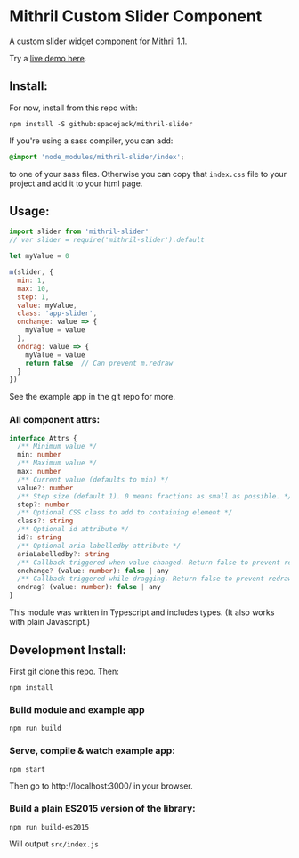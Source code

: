 # Mithril Custom Slider Component

A custom slider widget component for [Mithril](https://mithril.js.org/) 1.1.

Try a [live demo here](https://spacejack.github.io/mithril-slider/).

## Install:

For now, install from this repo with:

    npm install -S github:spacejack/mithril-slider

If you're using a sass compiler, you can add:

```scss
@import 'node_modules/mithril-slider/index';
```

to one of your sass files. Otherwise you can copy that `index.css` file to your project and add it to your html page.

## Usage:

```javascript
import slider from 'mithril-slider'
// var slider = require('mithril-slider').default

let myValue = 0

m(slider, {
  min: 1,
  max: 10,
  step: 1,
  value: myValue,
  class: 'app-slider',
  onchange: value => {
    myValue = value
  },
  ondrag: value => {
    myValue = value
    return false  // Can prevent m.redraw
  }
})
```

See the example app in the git repo for more.

### All component attrs:

```typescript
interface Attrs {
  /** Minimum value */
  min: number
  /** Maximum value */
  max: number
  /** Current value (defaults to min) */
  value?: number
  /** Step size (default 1). 0 means fractions as small as possible. */
  step?: number
  /** Optional CSS class to add to containing element */
  class?: string
  /** Optional id attribute */
  id?: string
  /** Optional aria-labelledby attribute */
  ariaLabelledby?: string
  /** Callback triggered when value changed. Return false to prevent redraw. */
  onchange? (value: number): false | any
  /** Callback triggered while dragging. Return false to prevent redraw. */
  ondrag? (value: number): false | any
}
```

This module was written in Typescript and includes types. (It also works with plain Javascript.)

## Development Install:

First git clone this repo. Then:

    npm install

### Build module and example app

    npm run build

### Serve, compile & watch example app:

    npm start

Then go to http://localhost:3000/ in your browser.

### Build a plain ES2015 version of the library:

    npm run build-es2015

Will output `src/index.js`
